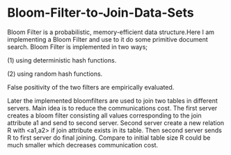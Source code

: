 # Bloom-Filter-to-Join-Data-Sets
Bloom Filter is a probabilistic, memory-efficient data structure.Here I am implementing a Bloom Filter and use to it do some primitive document search.
Bloom Filter is implemented in two ways; 

(1) using deterministic hash functions. 

(2) using random hash functions.

False positivity of the two filters are empirically evaluated.

Later the implemented bloomfilters are used to join two tables in different servers. Main idea is to reduce the communications cost.
The first server creates a bloom filter consisting all values corresponding to the join attribute a1 and send to second server.
Second server create a new relation R with <a1,a2> if join attribute exists in its table. Then second server sends R to first server do final joining. 
Compare to initial table size R could be much smaller which decreases communication cost.

